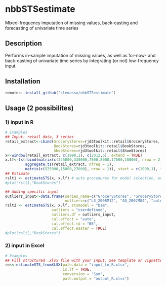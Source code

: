 # nbbSTSestimate
Mixed-frequency imputation of missing values, back-casting and forecasting of univariate time series

## Description
Performs in-sample imputation of missing values, as well as for-now- and back-casting of univariate time series by integrating  (or not) low-frequency input.

## Installation
``` r
remotes::install_github("clemasso/nbbSTSestimate")
```
## Usage (2 possibilites)

### 1) input in R
``` r
# Examples
## Input: retail data, 3 series
retail_extract<-cbind(GroceryStores=rjd3toolkit::retail$GroceryStores, 
                      BookStores=rjd3toolkit::retail$BookStores, 
                      ShoeStores=rjd3toolkit::retail$ShoeStores)
x<-window(retail_extract, c(1990,1), c(2012,6), extend = TRUE)
x.lf<-ts(rbind(matrix(c(325000,330000,7800,8000,17500,18000), nrow = 2, byrow = FALSE),
         aggregate.ts(retail_extract, nfreq = 1),
         matrix(c(525000,15000,27000), nrow = 1)), start = c(1990,1), frequency = 1)
## Estimate
rslt1 <- estimateSTS(x, x.lf) # auto procedures for model selection, outlier detection and calendar effect by default
#plot(rslt1,"BookStores")

## Adding specific input  
outliers_input<-data.frame(series_name=c("GroceryStores", "GroceryStores", "BookStores", "ShoeStores"),
                           outliers=c("LS_2008M12", "AO_2002M04", "auto", "auto"))
rslt2 <- estimateSTS(x, x.lf, stsmodel = "bsm", 
                     outliers = "userdefined",
                     outliers.df = outliers_input,
                     cal.effect = "auto",
                     cal.effect.td = "BE",
                     cal.effect.easter = TRUE)
#plot(rslt2,"BookStores")
```

### 2) input in Excel
``` r
# Examples
## Fill structured .xlsx file with your input. See template or vignette (in the vignette map) for the structure of the Excel file
res<-estimateSTS_fromXLSX(path.data = "input_to_R.xlsx",
                          is.lf = TRUE,
                          conversion = "Sum",
                          path.output = "output_R.xlsx")
```

